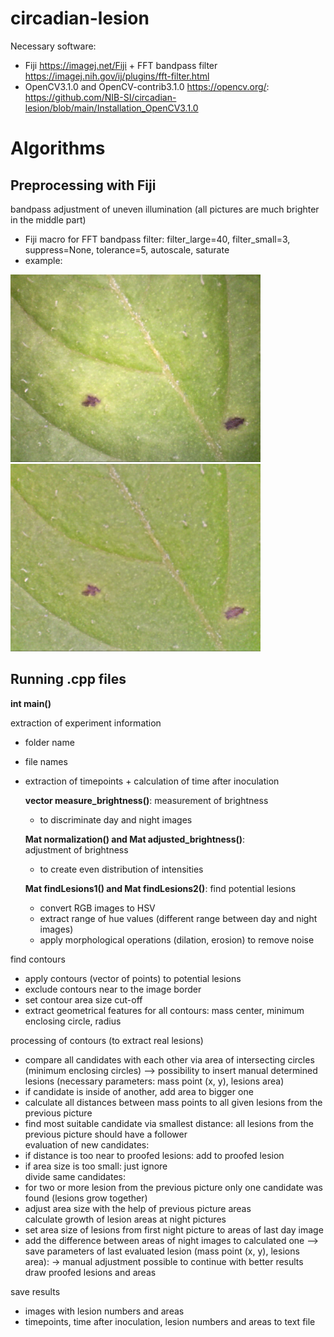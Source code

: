 # circadian-lesion

Necessary software: 
- Fiji https://imagej.net/Fiji + FFT bandpass filter https://imagej.nih.gov/ij/plugins/fft-filter.html
- OpenCV3.1.0 and OpenCV-contrib3.1.0 https://opencv.org/:  https://github.com/NIB-SI/circadian-lesion/blob/main/Installation_OpenCV3.1.0

# Algorithms									
									
## Preprocessing with Fiji

bandpass adjustment of uneven illumination (all pictures are much brighter in the middle part)									
- Fiji macro for FFT bandpass filter: filter_large=40, filter_small=3, suppress=None, tolerance=5, autoscale, saturate	
- example:

<img src="https://github.com/NIB-SI/circadian-lesion/blob/main/example/D572%20-%2020170413_204628.bmp" width="400"> <img src="https://github.com/NIB-SI/circadian-lesion/blob/main/example/D572%20-%2020170413_204628.jpg" width="400"> 

## Running .cpp files

**int main()**	

extraction of experiment information 								
- folder name									
- file names									
- extraction of timepoints + calculation of time after inoculation									

	**vector<int> measure_brightness()**:
	measurement of brightness									
	- to discriminate day and night images									

	**Mat normalization() and Mat adjusted_brightness()**:	
	adjustment of brightness									
	- to create even distribution of intensities									

	**Mat findLesions1() and Mat findLesions2()**:
	find potential lesions									
	- convert RGB images to HSV									
	- extract range of hue values (different range between day and night images)						
	- apply morphological operations (dilation, erosion) to remove noise									


find contours									
- apply contours (vector of points) to potential lesions									
- exclude contours near to the image border									
- set contour area size cut-off									
- extract geometrical features for all contours: mass center, minimum enclosing circle, radius									
									
processing of contours (to extract real lesions)									
- compare all candidates with each other via area of intersecting circles (minimum enclosing circles) --> possibility to insert manual determined lesions (necessary parameters: mass point (x, y), lesions area)
- if candidate is inside of another, add area to bigger one									
- calculate all distances between mass points to all given lesions from the previous picture									
- find most suitable candidate via smallest distance: all lesions from the previous picture should have a follower									
evaluation of new candidates:									
- if distance is too near to proofed lesions: add to proofed lesion									
- if area size is too small: just ignore									
divide same candidates:									
- for two or more lesion from the previous picture only one candidate was found (lesions grow together)									
- adjust area size with the help of previous picture areas									
calculate growth of lesion areas at night pictures									
- set area size of lesions from first night picture to areas of last day image 									
- add the difference between areas of night images to calculated one --> save parameters of last evaluated lesion (mass point (x, y), lesions area):							→ manual adjustment possible to continue with better results
draw proofed lesions and areas									
									
save results									
- images with lesion numbers and areas									
- timepoints, time after inoculation, lesion numbers and areas to text file									



